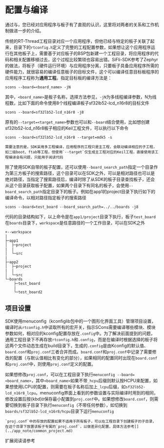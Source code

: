 # 配置与编译
通过[](create_application.md)与[](create_board.md)，您已经对应用程序与板子有了直观的认识，这里将对两者的关系和工作机制做进一步的介绍。

传统的RT-Thread工程目录对应一个应用程序，但他已经与特定的板子关联了起来，目录下的`rtconfig.h`定义了完整的工程配置参数，如果想让这个应用程序运行在其他板子上，需要基于对应板子的BSP包新建一个工程目录，将应用程序的代码和相关配置移植过去，这个过程比较繁琐也容易出错。SiFli-SDK参考了Zephyr的做法，将板子（硬件运行环境）与应用程序分离，只要板子具备应用程序所需的硬件能力，就很容易的编译任意板子的目标文件，这个可以编译任意目标板程序的应用程序工程称为**通用工程**。指定目标板的编译方法是：
```shell
scons --board=<board_name> -jN
```
其中，`<board_name>`是板子名称，选择方法参见[](../supported_boards/index.md)，`-jN`为多线程编译参数，N为线程数，比如下面的命令使用8个线程编译板子sf32lb52-lcd_n16r8的目标文件
```shell
scons --board=sf32lb52-lcd_n16r8 -j8
```
原有的`--target=<target_name>`参数也可以和`--board`结合使用，比如想创建sf32lb52-lcd_n16r8板子相应的Keil工程文件，可以执行以下命令

```shell
scons --board=sf32lb52-lcd_n16r8 --target=mdk5 -s
```

```{note}
需要注意的是，SDK采用多工程编译，应用程序的工程只是主工程，会联动编译相应的子工程，如二级boot、ftab等工程，但使用`--target`仅生成主工程对应的Keil工程，直接使用该工程编译会有问题，只能用于阅读代码
```

除了使用SDK自带的板子配置，还可以使用`--board_search_path`指定一个目录作为第三方板子的搜索路径，这个目录可以在SDK之外，可以是相对路径也可以是绝对路径，当指定了搜索路径后，编译时除了从SDK的板子目录查找板子，还会从这个目录获取板子配置，如果两个目录下有同名的板子，会使用`--board_search_path`指定目录下的板子。例如在app1的project目录下执行如下的编译命令，以相对路径指定板子的搜索路径

```shell
scons --board=test_board --board_search_path=../../boards -j8
```

代码的目录结构如下，以上命令是在`app1/project`目录下执行，板子`test_board`在`boards`目录下，`workspace`是任意路径的一个工作目录，可以在SDK之外

```
+--workspace
|
├─app1
│  ├─project
|  |
│  └─src
|
├─app2
│  ├─project
|  |
│  └─src
└─boards
    ├─test_board
    |
    └─test_board2
```




## 项目设置
SDK使用menuconfig（kconfiglib包中的一个图形化界面工具）管理项目设置，编译时从`rtconfig.h`中读取所有的宏开关，指示SCons需要编译哪些模块、模块参数如何，相对应的kconfig配置存放在`.config`中。为了解决前面提到的问题，通用工程目录下不再存放`rtconfig.h`和`.config`，而是在编译时根据选择的板子将这两个文件动态生成在build目录下，生成的`.config`是由Kconfig的默认值、`board.conf`和`proj.conf`三者合并而成。`board.conf`和`proj.conf`中记录了需要修改的配置（与默认值相比有变化的部分），如果相同的配置同时出现在`board.conf`和`proj.conf`中，则使用`proj.conf`定义的配置。

如果想修改`proj.conf`，可以在工程目录下执行`menuconfig --board=<board_name>`，其中`<board_name>`如果不带`_hcpu`后缀则默认按HCPU来配置，如果想使用LCPU的配置，则需要在板子名称后加上`_lcpu`后缀，如`sf32lb52-lcd_n16r8_lcpu`。menuconfig界面上看到的参数设置与实际编译时用到的相同，修改设置后按{kbd}`D`保存最小配置到`proj.conf`中。如果想修改`board.conf`，则需要切换到板子目录下执行`menuconfig`（不带任何参数），如切换到`boards/sf32lb52-lcd_n16r8/hcpu`目录下运行`menuconfig`

```{note}
`proj.conf`中的存放的配置如果不适用于所有板子，可以在工程目录下创建板子的子目录，在这个目录下放置该板子专属的`proj.conf`，以做差异化配置，具体方法参考[](../app_note/common_project.md)
```

扩展阅读请参考[](../app_note/common_project.md)